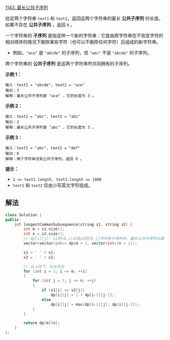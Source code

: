 [1143. 最长公共子序列](https://leetcode.cn/problems/longest-common-subsequence/)

给定两个字符串 `text1` 和 `text2`，返回这两个字符串的最长 **公共子序列** 的长度。如果不存在 **公共子序列** ，返回 `0` 。

一个字符串的 **子序列** 是指这样一个新的字符串：它是由原字符串在不改变字符的相对顺序的情况下删除某些字符（也可以不删除任何字符）后组成的新字符串。

- 例如，`"ace"` 是 `"abcde"` 的子序列，但 `"aec"` 不是 `"abcde"` 的子序列。

两个字符串的 **公共子序列** 是这两个字符串所共同拥有的子序列。

 

**示例 1：**

```
输入：text1 = "abcde", text2 = "ace" 
输出：3  
解释：最长公共子序列是 "ace" ，它的长度为 3 。
```

**示例 2：**

```
输入：text1 = "abc", text2 = "abc"
输出：3
解释：最长公共子序列是 "abc" ，它的长度为 3 。
```

**示例 3：**

```
输入：text1 = "abc", text2 = "def"
输出：0
解释：两个字符串没有公共子序列，返回 0 。
```

 

**提示：**

- `1 <= text1.length, text2.length <= 1000`
- `text1` 和 `text2` 仅由小写英文字符组成。



## 解法

```cc
class Solution {
public:
    int longestCommonSubsequence(string s1, string s2) {
        int m = s1.size();
        int n = s2.size();
        // dp[i][j]: s1的[0,i]以及s2的[0,j]中所有子序列中，最长公共子序列长度
        vector<vector<int>> dp(m + 1, vector<int>(n + 1));

        s1 = ' ' + s1;
        s2 = ' ' + s2;

        // 从上往下，从左往右
        for (int i = 1; i <= m; ++i)
        {
            for (int j = 1; j <= n; ++j)
            {
                if (s1[i] == s2[j])
                    dp[i][j] = 1 + dp[i-1][j-1];
                else 
                    dp[i][j] = max(dp[i-1][j], dp[i][j-1]);
            }
        }

        return dp[m][n];
    }
};
```

